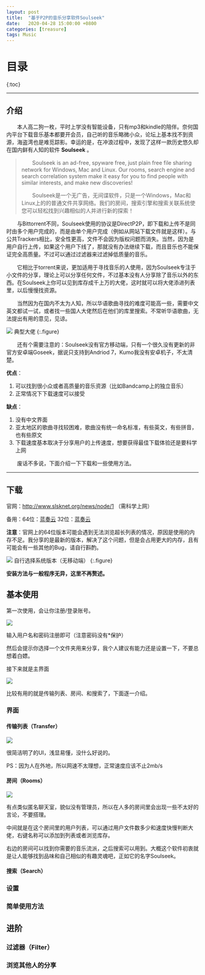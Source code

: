 ```yaml
---
layout: post
title:  "基于P2P的音乐分享软件Soulseek"
date:   2020-04-28 15:00:00 +0800
categories: [treasure]
tags: Music
---
```


# 目录

{:toc}

------

## 介绍

　　本人高二狗一枚，平时上学没有智能设备，只有mp3和kindle的陪伴。奈何国内平台下载音乐基本都要开会员，自己听的音乐略微小众，论坛上基本找不到资源，海盗湾也是难觅踪影。幸运的是，在冲浪过程中，发现了这样一款历史悠久却在国内鲜有人知的软件 **Soulseek** 。

>　　Soulseek is an ad-free, spyware free, just plain free file sharing network for Windows, Mac and Linux. Our rooms, search engine and search correlation system make it easy for you to find people with similar interests, and make new discoveries!
>
>　　Soulseek是一个无广告，无间谍软件，只是一个Windows，Mac和Linux上的的普通文件共享网络。我们的房间，搜索引擎和搜索关联系统使您可以轻松找到兴趣相似的人并进行新的探索！

　　与Bittorrent不同，Soulseek使用的协议是DirectP2P，即下载和上传不是同时由多个用户完成的，而是由单个用户完成（例如从网站下载文件就是这样）。与公共Trackers相比，安全性更高，文件不会因为版权问题而消失。当然，因为是用户自行上传，如果这个用户下线了，那就没有办法继续下载，而且音乐也不能保证完全高质量。不过可以通过过滤器来过滤掉低质量的音乐。

　　它相比于torrent来说，更加适用于寻找音乐的人使用，因为Soulseek专注于小文件的分享，理论上可以分享任何文件，不过基本没有人分享除了音乐以外的东西。在Soulseek上你可以见到库存成千上万的大佬，这时就可以将大佬添进列表里，以后慢慢找资源。

　　当然因为在国内不太为人知，所以华语歌曲寻找的难度可能高一些，需要中文英文都试一试，或者找一些国人大佬然后在他们的库里搜索。不常听华语歌曲，无法提出有用的意见，见谅。

![](\assets\img\2020-04-28-基于P2P的音乐分享软件Soulseek\20200428171053.png)
典型大佬
{:.figure}


　　还有个需要注意的：Soulseek没有官方移动端，只有一个很久没有更新的非官方安卓端Goseek，据说只支持到Andriod 7，Kumo我没有安卓机子，不太清楚。

**优点**：

1. 可以找到很小众或者高质量的音乐资源（比如Bandcamp上的独立音乐）
2. 正常情况下下载速度可以接受

**缺点**：

1. 没有中文界面
2. 亚太地区的歌曲寻找较困难，歌曲没有统一命名标准，有些英文，有些拼音，也有些原文
3. 下载速度基本取决于分享用户的上传速度，想要获得最佳下载体验还是要科学上网

　　废话不多说，下面介绍一下下载和一些使用方法。

------

## 下载

官网：http://www.slsknet.org/news/node/1 （需科学上网）

备用：64位：[蓝奏云](https://kumos.lanzous.com/ic2fybe)    32位：[蓝奏云](https://kumos.lanzous.com/ibnhyoj)

**注意**：官网上的64位版本可能会遇到无法浏览超长列表的情况，原因是使用的内存不足。我分享的是最新的版本，解决了这个问题，但是会占用更大的内存，且有可能会有一些其他的Bug，请自行斟酌。

![](\assets\img\2020-04-28-基于P2P的音乐分享软件Soulseek\0cb014417d0d513f70d53d520aad0d3ef3d51641.png)
自行选择系统版本（无移动端）
{:.figure}

**安装方法与一般程序无异，这里不再赘述。**



## 基本使用

 第一次使用，会让你注册/登录账号。

![](\assets\img\2020-04-28-基于P2P的音乐分享软件Soulseek\325955e150ad58d015a1b3c710631187f82ff300.png)

输入用户名和密码注册即可（注意密码没有*保护）

然后会提示你选择一个文件夹用来分享，我个人建议有能力还是设置一下，不要总想着白嫖。

接下来就是主界面

![](\assets\img\2020-04-28-基于P2P的音乐分享软件Soulseek\20200428171927.png)

比较有用的就是传输列表、房间、和搜索了，下面逐一介绍。

### 界面

#### 传输列表（Transfer）

![](\assets\img\2020-04-28-基于P2P的音乐分享软件Soulseek\QQ截图20200428223314.png)

很简洁明了的UI，浅显易懂，没什么好说的。

PS：因为人在外地，所以网速不太理想，正常速度应该不止2mb/s

#### 房间（Rooms）

![](\assets\img\2020-04-28-基于P2P的音乐分享软件Soulseek\QQ截图20200429143602.png)

有点类似匿名聊天室，貌似没有管理员，所以在人多的房间里会出现一些不太好的言论，不要搭理。

中间就是在这个房间里的用户列表，可以通过用户文件数多少和速度快慢判断大佬，右键名称可以添加到列表或者浏览库存。

右边的房间可以找到你需要的音乐流派，之后搜索可以用到。大概这个软件初衷就是让人能够找到品味和自己相似的有趣灵魂吧，正如它的名字Soulseek。

#### 搜索（Search）

### 设置

### 简单使用方法

## 进阶

### 过滤器（Filter）

### 浏览其他人的分享